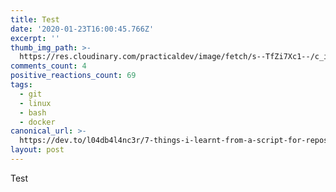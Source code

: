 ```yaml
---
title: Test
date: '2020-01-23T16:00:45.766Z'
excerpt: ''
thumb_img_path: >-
  https://res.cloudinary.com/practicaldev/image/fetch/s--TfZi7Xc1--/c_imagga_scale,f_auto,fl_progressive,h_420,q_auto,w_1000/https://res.cloudinary.com/practicaldev/image/fetch/s--MazfXGjF--/c_imagga_scale%2Cf_auto%2Cfl_progressive%2Ch_420%2Cq_auto%2Cw_1000/https://thepracticaldev.s3.amazonaws.com/i/sjpxueje7lwxngdcy1fm.png
comments_count: 4
positive_reactions_count: 69
tags:
  - git
  - linux
  - bash
  - docker
canonical_url: >-
  https://dev.to/l04db4l4nc3r/7-things-i-learnt-from-a-script-for-repository-creation-4cbk
layout: post
---
```


Test
